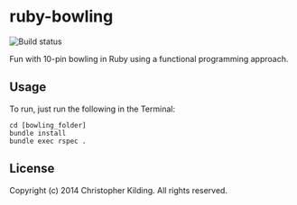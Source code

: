 # ruby-bowling

![Build status](https://travis-ci.org/themasterchef/ruby-bowling.svg?branch=master)

Fun with 10-pin bowling in Ruby using a functional programming approach.

## Usage

To run, just run the following in the Terminal:

    cd [bowling_folder]
    bundle install
    bundle exec rspec .

## License

Copyright (c) 2014 Christopher Kilding. All rights reserved.